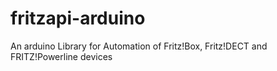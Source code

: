 # fritzapi-arduino
An arduino Library for Automation of Fritz!Box, Fritz!DECT and FRITZ!Powerline devices
